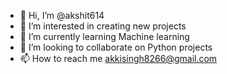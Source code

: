- 👋 Hi, I’m @akshit614
- 👀 I’m interested in creating new projects
- 🌱 I’m currently learning Machine learning
- 💞️ I’m looking to collaborate on Python projects
- 📫 How to reach me akkisingh8266@gmail.com

<!---
akshit614/akshit614 is a ✨ special ✨ repository because its `README.md` (this file) appears on your GitHub profile.
You can click the Preview link to take a look at your changes.
--->
